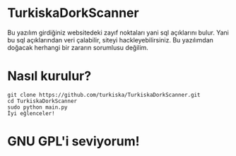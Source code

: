 # TurkiskaDorkScanner
Bu yazılım girdiğiniz websitedeki zayıf noktaları yani sql açıklarını bulur.
Yani bu sql açıklarından veri çalabilir, siteyi hackleyebilirsiniz.
Bu yazılımdan doğacak herhangi bir zararın sorumlusu değilim.
# Nasıl kurulur?
```
git clone https://github.com/turkiska/TurkiskaDorkScanner.git
cd TurkiskaDorkScanner
sudo python main.py
İyi eğlenceler!
```
# GNU GPL'i seviyorum!
